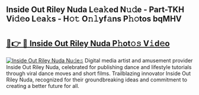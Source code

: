 ## Inside Out Riley Nuda L𝚎a𝚔ed N𝚞𝚍e - Part-TKH Vi𝚍𝚎o L𝚎a𝚔s - H𝚘𝚝 O𝚗𝚕yf𝚊ns P𝚑𝚘tos bqMHV

# <h2><a href="http://kf42axs.oniu.top/?m=Inside+Out+Riley+Nuda">🔗👉 🔴 Inside Out Riley Nuda P𝚑ot𝚘𝚜 V𝚒d𝚎o</a></h2>

[![Inside Out Riley Nuda Nu𝚍e𝚜](https://i.imgur.com/0qMVB7G.gif)](http://kf42axs.oniu.top/?m=Inside+Out+Riley+Nuda)
Digital media artist and amusement provider Inside Out Riley Nuda, celebrated for publishing dance and lifestyle tutorials through viral dance moves and short films. Trailblazing innovator Inside Out Riley Nuda, recognized for their groundbreaking ideas and commitment to creating a better future for all.  
